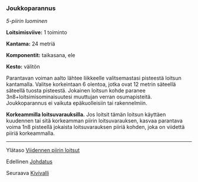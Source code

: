 ### Joukkoparannus

*5-piirin luominen*

**Loitsimisviive:** 1 toiminto

**Kantama:** 24 metriä

**Komponentit:** taikasana, ele

**Kesto:** välitön

Parantavan voiman aalto lähtee liikkeelle valitsemastasi pisteestä loitsun kantamalla. Valitse korkeintaan 6 olentoa, jotka ovat 12 metrin säteellä säteellä tuosta pisteestä. Jokainen loitsun kohde paranee 3n8+loitsimisominaisuutesi muuttujan verran osumapisteitä. Joukkoparannus ei vaikuta epäkuolleisiin tai rakennelmiin.

**Korkeammilla loitsuvarauksilla.** Jos loitsit tämän loitsun käyttäen kuudennen tai sitä korkeamman piirin loitsuvarauksen, kasvaa parantava voima 1n8 pisteellä jokaista loitsuvarauksen piiriä kohden, joka on viidettä piiriä korkeammalla.

---

Ylätaso [Viidennen piirin loitsut](5_piirin_loitsut.md)

Edellinen [Johdatus](Johdatus.md)

Seuraava [Kivivalli](Kivivalli.md)

